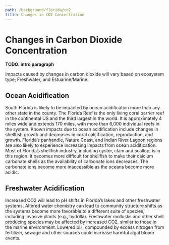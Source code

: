 ```yaml
---
path: /background/florida/co2
title: Changes in CO2 Concentration
---
```


# Changes in Carbon Dioxide Concentration

**TODO: intro paragraph**

Impacts caused by changes in carbon dioxide will vary based on ecosystem type; Freshwater, and Estuarine/Marine.

## Ocean Acidification

South Florida is likely to be impacted by ocean acidification more than any other state in the county. The Florida Reef is the only living coral barrier reef in the continental US and the third largest in the world. It is approximately 4 miles wide and extends 170 miles, with more than 6,000 individual reefs in the system. Known impacts due to ocean acidification include changes in shellfish growth and decreases in coral calcification, reproduction, and growth. Florida’s panhandle, Nature Coast, and Indian River Lagoon regions are also likely to experience increasing impacts from ocean acidification. Most of Florida’s shellfish industry, including oyster, clam and scallop, is in this region. It becomes more difficult for shellfish to make their calcium carbonate shells as the availability of carbonate ions decreases. The carbonate ions become more inaccessible as the oceans become more acidic.

## Freshwater Acidification

Increased CO2 will lead to pH shifts in Florida’s lakes and other freshwater systems. Altered water chemistry can lead to community structure shifts as the systems become more favorable to a different suite of species, including invasive plants (e.g., hydrilla). Freshwater mollusks and other shell producing species may be affected by increased CO2, similar to those in the marine environment. Lowered pH, compounded by excess nitrogen from fertilizer, sewage and other sources could increase harmful algal bloom events.
